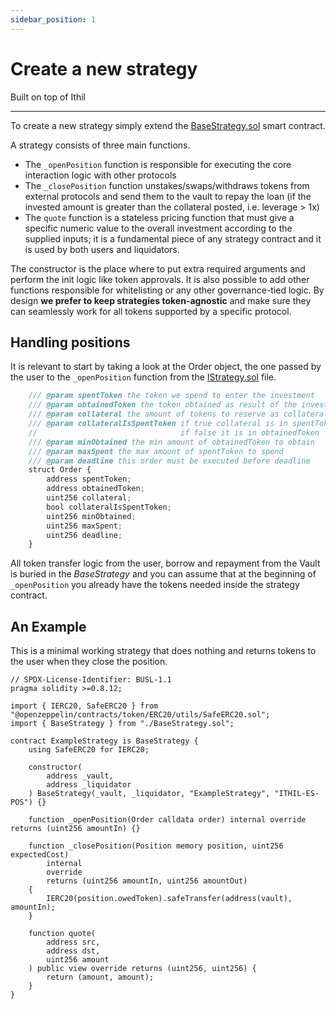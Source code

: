 ```yaml
---
sidebar_position: 1
---
```


# Create a new strategy
Built on top of Ithil

---

To create a new strategy simply extend the [BaseStrategy.sol](https://github.com/Ithil-protocol/v1-core/blob/master/contracts/strategies/BaseStrategy.sol) smart contract.

A strategy consists of three main functions.
* The `_openPosition` function is responsible for executing the core interaction logic with other protocols 
* The `_closePosition` function unstakes/swaps/withdraws tokens from external protocols and send them to the vault to repay the loan (if the invested amount is greater than the collateral posted, i.e. leverage > 1x)
* The `quote` function is a stateless pricing function that must give a specific numeric value to the overall investment according to the supplied inputs; it is a fundamental piece of any strategy contract and it is used by both users and liquidators.

The constructor is the place where to put extra required arguments and perform the init logic like token approvals. It is also possible to add other functions responsible for whitelisting or any other governance-tied logic. By design **we prefer to keep strategies token-agnostic** and make sure they can seamlessly work for all tokens supported by a specific protocol.

## Handling positions

It is relevant to start by taking a look at the Order object, the one passed by the user to the `_openPosition` function from the [IStrategy.sol](https://github.com/Ithil-protocol/v1-core/blob/master/contracts/interfaces/IStrategy.sol) file.

```javascript
    /// @param spentToken the token we spend to enter the investment
    /// @param obtainedToken the token obtained as result of the investment
    /// @param collateral the amount of tokens to reserve as collateral
    /// @param collateralIsSpentToken if true collateral is in spentToken,
    //                                if false it is in obtainedToken
    /// @param minObtained the min amount of obtainedToken to obtain
    /// @param maxSpent the max amount of spentToken to spend
    /// @param deadline this order must be executed before deadline
    struct Order {
        address spentToken;
        address obtainedToken;
        uint256 collateral;
        bool collateralIsSpentToken;
        uint256 minObtained;
        uint256 maxSpent;
        uint256 deadline;
    }
```

All token transfer logic from the user, borrow and repayment from the Vault is buried in the *BaseStrategy* and you can assume that at the beginning of `_openPosition` you already have the tokens needed inside the strategy contract.

## An Example

This is a minimal working strategy that does nothing and returns tokens to the user when they close the position.

```solidity
// SPDX-License-Identifier: BUSL-1.1
pragma solidity >=0.8.12;

import { IERC20, SafeERC20 } from "@openzeppelin/contracts/token/ERC20/utils/SafeERC20.sol";
import { BaseStrategy } from "./BaseStrategy.sol";

contract ExampleStrategy is BaseStrategy {
    using SafeERC20 for IERC20;

    constructor(
        address _vault,
        address _liquidator
    ) BaseStrategy(_vault, _liquidator, "ExampleStrategy", "ITHIL-ES-POS") {}

    function _openPosition(Order calldata order) internal override returns (uint256 amountIn) {}

    function _closePosition(Position memory position, uint256 expectedCost)
        internal
        override
        returns (uint256 amountIn, uint256 amountOut)
    {
        IERC20(position.owedToken).safeTransfer(address(vault), amountIn);
    }

    function quote(
        address src,
        address dst,
        uint256 amount
    ) public view override returns (uint256, uint256) {
        return (amount, amount);
    }
}
```
